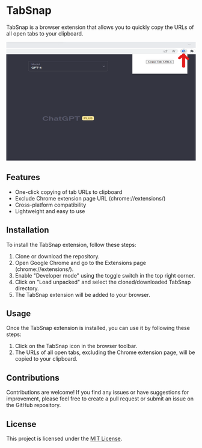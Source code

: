 # TabSnap

TabSnap is a browser extension that allows you to quickly copy the URLs of all open tabs to your clipboard.

![TabSnap Screenshot](screenshot.png)


## Features

- One-click copying of tab URLs to clipboard
- Exclude Chrome extension page URL (chrome://extensions/)
- Cross-platform compatibility
- Lightweight and easy to use

## Installation

To install the TabSnap extension, follow these steps:

1. Clone or download the repository.
2. Open Google Chrome and go to the Extensions page (chrome://extensions/).
3. Enable "Developer mode" using the toggle switch in the top right corner.
4. Click on "Load unpacked" and select the cloned/downloaded TabSnap directory.
5. The TabSnap extension will be added to your browser.

## Usage

Once the TabSnap extension is installed, you can use it by following these steps:

1. Click on the TabSnap icon in the browser toolbar.
2. The URLs of all open tabs, excluding the Chrome extension page, will be copied to your clipboard.

## Contributions

Contributions are welcome! If you find any issues or have suggestions for improvement, please feel free to create a pull request or submit an issue on the GitHub repository.

## License

This project is licensed under the [MIT License](LICENSE).
